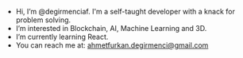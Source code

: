 - Hi, I’m @degirmenciaf. I'm a self-taught developer with a knack for problem solving.
- I’m interested in Blockchain, AI, Machine Learning and 3D.
- I’m currently learning React.
- You can reach me at: ahmetfurkan.degirmenci@gmail.com


